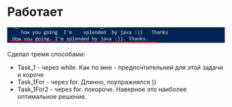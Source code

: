 # Работает
![](result.jpg)

Сделал тремя способами:

- Task_1 - через while. Как по мне - предпочтительней для этой задачи и короче
- Task_1For - через for. Длинно, поупражнялся ))
- Task_1For2 - через for. покороче. Наверное это наиболее оптимальное решение.
